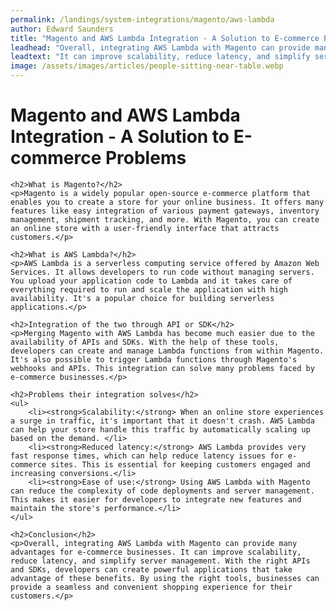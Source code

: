 ```yaml
---
permalink: /landings/system-integrations/magento/aws-lambda
author: Edward Saunders
title: "Magento and AWS Lambda Integration - A Solution to E-commerce Problems"
leadhead: "Overall, integrating AWS Lambda with Magento can provide many advantages for e-commerce businesses"
leadtext: "It can improve scalability, reduce latency, and simplify server management. With the right APIs and SDKs, developers can create powerful applications that take advantage of these benefits. By using the right tools, businesses can provide a seamless and convenient shopping experience for their customers."
image: /assets/images/articles/people-sitting-near-table.webp
---
```

<div class="arttext">
	<h1>Magento and AWS Lambda Integration - A Solution to E-commerce Problems</h1>

	<h2>What is Magento?</h2>
	<p>Magento is a widely popular open-source e-commerce platform that enables you to create a store for your online business. It offers many features like easy integration of various payment gateways, inventory management, shipment tracking, and more. With Magento, you can create an online store with a user-friendly interface that attracts customers.</p>

	<h2>What is AWS Lambda?</h2>
	<p>AWS Lambda is a serverless computing service offered by Amazon Web Services. It allows developers to run code without managing servers. You upload your application code to Lambda and it takes care of everything required to run and scale the application with high availability. It's a popular choice for building serverless applications.</p>

	<h2>Integration of the two through API or SDK</h2>
	<p>Merging Magento with AWS Lambda has become much easier due to the availability of APIs and SDKs. With the help of these tools, developers can create and manage Lambda functions from within Magento. It's also possible to trigger Lambda functions through Magento's webhooks and APIs. This integration can solve many problems faced by e-commerce businesses.</p>

	<h2>Problems their integration solves</h2>
	<ul>
		<li><strong>Scalability:</strong> When an online store experiences a surge in traffic, it's important that it doesn't crash. AWS Lambda can help your store handle this traffic by automatically scaling up based on the demand. </li>
		<li><strong>Reduced latency:</strong> AWS Lambda provides very fast response times, which can help reduce latency issues for e-commerce sites. This is essential for keeping customers engaged and increasing conversions.</li>
		<li><strong>Ease of use:</strong> Using AWS Lambda with Magento can reduce the complexity of code deployments and server management. This makes it easier for developers to integrate new features and maintain the store's performance.</li>
	</ul>

	<h2>Conclusion</h2>
	<p>Overall, integrating AWS Lambda with Magento can provide many advantages for e-commerce businesses. It can improve scalability, reduce latency, and simplify server management. With the right APIs and SDKs, developers can create powerful applications that take advantage of these benefits. By using the right tools, businesses can provide a seamless and convenient shopping experience for their customers.</p>

</div>